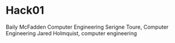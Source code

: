 # Hack01
Baily McFadden Computer Engineering
Serigne Toure, Computer Engineering
Jared Holmquist, computer engineering